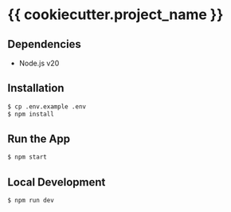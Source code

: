 # {{ cookiecutter.project_name }}

## Dependencies

-   Node.js v20

## Installation

```bash
$ cp .env.example .env
$ npm install
```

## Run the App

```bash
$ npm start
```

## Local Development

```bash
$ npm run dev
```
